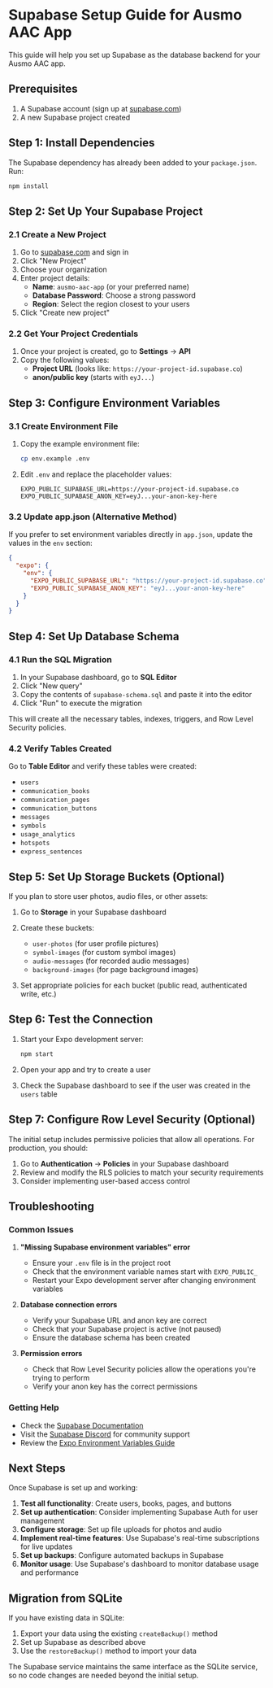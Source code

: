 # Supabase Setup Guide for Ausmo AAC App

This guide will help you set up Supabase as the database backend for your Ausmo AAC app.

## Prerequisites

1. A Supabase account (sign up at [supabase.com](https://supabase.com))
2. A new Supabase project created

## Step 1: Install Dependencies

The Supabase dependency has already been added to your `package.json`. Run:

```bash
npm install
```

## Step 2: Set Up Your Supabase Project

### 2.1 Create a New Project
1. Go to [supabase.com](https://supabase.com) and sign in
2. Click "New Project"
3. Choose your organization
4. Enter project details:
   - **Name**: `ausmo-aac-app` (or your preferred name)
   - **Database Password**: Choose a strong password
   - **Region**: Select the region closest to your users
5. Click "Create new project"

### 2.2 Get Your Project Credentials
1. Once your project is created, go to **Settings** → **API**
2. Copy the following values:
   - **Project URL** (looks like: `https://your-project-id.supabase.co`)
   - **anon/public key** (starts with `eyJ...`)

## Step 3: Configure Environment Variables

### 3.1 Create Environment File
1. Copy the example environment file:
   ```bash
   cp env.example .env
   ```

2. Edit `.env` and replace the placeholder values:
   ```env
   EXPO_PUBLIC_SUPABASE_URL=https://your-project-id.supabase.co
   EXPO_PUBLIC_SUPABASE_ANON_KEY=eyJ...your-anon-key-here
   ```

### 3.2 Update app.json (Alternative Method)
If you prefer to set environment variables directly in `app.json`, update the values in the `env` section:

```json
{
  "expo": {
    "env": {
      "EXPO_PUBLIC_SUPABASE_URL": "https://your-project-id.supabase.co",
      "EXPO_PUBLIC_SUPABASE_ANON_KEY": "eyJ...your-anon-key-here"
    }
  }
}
```

## Step 4: Set Up Database Schema

### 4.1 Run the SQL Migration
1. In your Supabase dashboard, go to **SQL Editor**
2. Click "New query"
3. Copy the contents of `supabase-schema.sql` and paste it into the editor
4. Click "Run" to execute the migration

This will create all the necessary tables, indexes, triggers, and Row Level Security policies.

### 4.2 Verify Tables Created
Go to **Table Editor** and verify these tables were created:
- `users`
- `communication_books`
- `communication_pages`
- `communication_buttons`
- `messages`
- `symbols`
- `usage_analytics`
- `hotspots`
- `express_sentences`

## Step 5: Set Up Storage Buckets (Optional)

If you plan to store user photos, audio files, or other assets:

1. Go to **Storage** in your Supabase dashboard
2. Create these buckets:
   - `user-photos` (for user profile pictures)
   - `symbol-images` (for custom symbol images)
   - `audio-messages` (for recorded audio messages)
   - `background-images` (for page background images)

3. Set appropriate policies for each bucket (public read, authenticated write, etc.)

## Step 6: Test the Connection

1. Start your Expo development server:
   ```bash
   npm start
   ```

2. Open your app and try to create a user
3. Check the Supabase dashboard to see if the user was created in the `users` table

## Step 7: Configure Row Level Security (Optional)

The initial setup includes permissive policies that allow all operations. For production, you should:

1. Go to **Authentication** → **Policies** in your Supabase dashboard
2. Review and modify the RLS policies to match your security requirements
3. Consider implementing user-based access control

## Troubleshooting

### Common Issues

1. **"Missing Supabase environment variables" error**
   - Ensure your `.env` file is in the project root
   - Check that the environment variable names start with `EXPO_PUBLIC_`
   - Restart your Expo development server after changing environment variables

2. **Database connection errors**
   - Verify your Supabase URL and anon key are correct
   - Check that your Supabase project is active (not paused)
   - Ensure the database schema has been created

3. **Permission errors**
   - Check that Row Level Security policies allow the operations you're trying to perform
   - Verify your anon key has the correct permissions

### Getting Help

- Check the [Supabase Documentation](https://supabase.com/docs)
- Visit the [Supabase Discord](https://discord.supabase.com) for community support
- Review the [Expo Environment Variables Guide](https://docs.expo.dev/guides/environment-variables/)

## Next Steps

Once Supabase is set up and working:

1. **Test all functionality**: Create users, books, pages, and buttons
2. **Set up authentication**: Consider implementing Supabase Auth for user management
3. **Configure storage**: Set up file uploads for photos and audio
4. **Implement real-time features**: Use Supabase's real-time subscriptions for live updates
5. **Set up backups**: Configure automated backups in Supabase
6. **Monitor usage**: Use Supabase's dashboard to monitor database usage and performance

## Migration from SQLite

If you have existing data in SQLite:

1. Export your data using the existing `createBackup()` method
2. Set up Supabase as described above
3. Use the `restoreBackup()` method to import your data

The Supabase service maintains the same interface as the SQLite service, so no code changes are needed beyond the initial setup.
